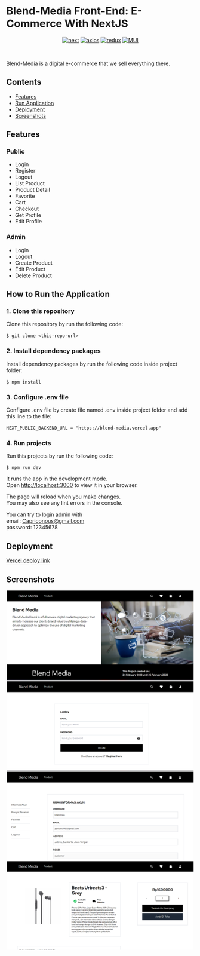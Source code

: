 # Blend-Media Front-End: E-Commerce With NextJS

<div align="center">

[![next](https://img.shields.io/npm/v/next?label=next)](https://www.npmjs.com/package/next)
[![axios](https://img.shields.io/npm/v/axios?label=axios)](https://www.npmjs.com/package/axios)
[![redux](https://img.shields.io/npm/v/redux?label=redux)](https://www.npmjs.com/package/redux)
[![MUI](https://img.shields.io/npm/v/redux?label=MUI)](https://www.npmjs.com/package/MUI)

<br/>

</div>

Blend-Media is a digital e-commerce that we sell everything there.

## Contents

- [Features](#features)
- [Run Application](#how-to-run-the-application)
- [Deployment](#deployment)
- [Screenshots](#screenshots)

## Features

### Public

- Login
- Register
- Logout
- List Product
- Product Detail
- Favorite
- Cart
- Checkout
- Get Profile
- Edit Profile

### Admin

- Login
- Logout
- Create Product
- Edit Product
- Delete Product

## How to Run the Application

### 1. Clone this repository

Clone this repository by run the following code:

```
$ git clone <this-repo-url>
```

### 2. Install dependency packages

Install dependency packages by run the following code inside project folder:

```
$ npm install
```

### 3. Configure .env file

Configure .env file by create file named .env inside project folder and add this line to the file:

```
NEXT_PUBLIC_BACKEND_URL = "https://blend-media.vercel.app"
```

### 4. Run projects

Run this projects by run the following code:

```
$ npm run dev
```

It runs the app in the development mode.\
Open [http://localhost:3000](http://localhost:3000) to view it in your browser.

The page will reload when you make changes.\
You may also see any lint errors in the console.

You can try to login admin with <br/>
email: Capriconous@gmail.com <br/>
password: 12345678

## Deployment

[Vercel deploy link](https://blend-media-next.vercel.app/)

## Screenshots

<div align="center">
<img width="500" src="https://raw.githubusercontent.com/Rama-z/blend-media-next/main/public/images/Homepage.png" alt="Landing page">

<img width="500" src="https://raw.githubusercontent.com/Rama-z/blend-media-next/main/public/images/Login.png" alt="Login page">

<img width="500" src="https://raw.githubusercontent.com/Rama-z/blend-media-next/main/public/images/dashboard.png" alt="Dashboard">

<img width="500" src="https://raw.githubusercontent.com/Rama-z/blend-media-next/main/public/images/Product.png" alt="Product">
</div>
